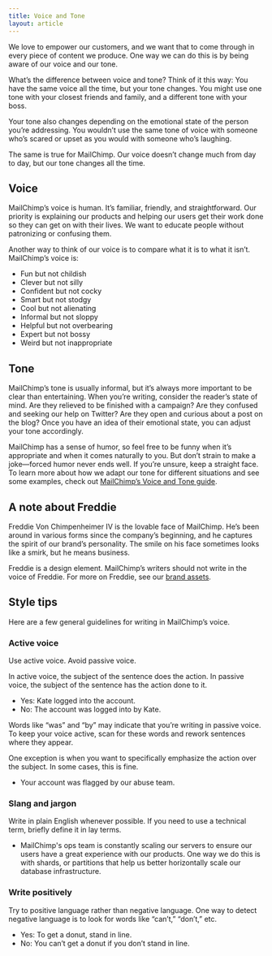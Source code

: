 ```yaml
---
title: Voice and Tone
layout: article
---
```


We love to empower our customers, and we want that to come through in every piece of content we produce. One way we can do this is by being aware of our voice and our tone.

What’s the difference between voice and tone? Think of it this way: You have the same voice all the time, but your tone changes. You might use one tone with your closest friends and family, and a different tone with your boss.

Your tone also changes depending on the emotional state of the person you’re addressing. You wouldn’t use the same tone of voice with someone who’s scared or upset as you would with someone who’s laughing.

The same is true for MailChimp. Our voice doesn’t change much from day to day, but our tone changes all the time.

## Voice

MailChimp’s voice is human. It’s familiar, friendly, and straightforward. Our priority is explaining our products and helping our users get their work done so they can get on with their lives. We want to educate people without patronizing or confusing them.

Another way to think of our voice is to compare what it is to what it isn’t. MailChimp’s voice is:

- Fun but not childish
- Clever but not silly
- Confident but not cocky
- Smart but not stodgy
- Cool but not alienating
- Informal but not sloppy
- Helpful but not overbearing
- Expert but not bossy
- Weird but not inappropriate

## Tone

MailChimp’s tone is usually informal, but it’s always more important to be clear than entertaining. When you’re writing, consider the reader’s state of mind. Are they relieved to be finished with a campaign? Are they confused and seeking our help on Twitter? Are they open and curious about a post on the blog? Once you have an idea of their emotional state, you can adjust your tone accordingly.

MailChimp has a sense of humor, so feel free to be funny when it’s appropriate and when it comes naturally to you. But don’t strain to make a joke—forced humor never ends well. If you’re unsure, keep a straight face.
To learn more about how we adapt our tone for different situations and see some examples, check out [MailChimp’s Voice and Tone guide](http://voiceandtone.com/).

## A note about Freddie

Freddie Von Chimpenheimer IV is the lovable face of MailChimp. He’s been around in various forms since the company’s beginning, and he captures the spirit of our brand’s personality. The smile on his face sometimes looks like a smirk, but he means business.

Freddie is a design element. MailChimp’s writers should not write in the voice of Freddie. For more on Freddie, see our [brand assets](TK).

## Style tips

Here are a few general guidelines for writing in MailChimp’s voice.

### Active voice

Use active voice. Avoid passive voice.

In active voice, the subject of the sentence does the action. In passive voice, the subject of the sentence has the action done to it.

- Yes: Kate logged into the account.
- No: The account was logged into by Kate.

Words like “was” and “by” may indicate that you’re writing in passive voice. To keep your voice active, scan for these words and rework sentences where they appear.

One exception is when you want to specifically emphasize the action over the subject. In some cases, this is fine.

- Your account was flagged by our abuse team.

### Slang and jargon

Write in plain English whenever possible. If you need to use a technical term, briefly define it in lay terms.

- MailChimp's ops team is constantly scaling our servers to ensure our users have a great experience with our products. One way we do this is with shards, or partitions that help us better horizontally scale our database infrastructure.

### Write positively

Try to positive language rather than negative language. One way to detect negative language is to look for words like “can’t,” “don’t,” etc.

- Yes: To get a donut, stand in line.
- No: You can’t get a donut if you don’t stand in line.

